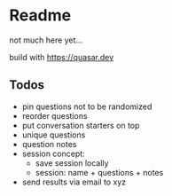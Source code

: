 # Readme

not much here yet...

build with https://quasar.dev

## Todos

- pin questions not to be randomized
- reorder questions
- put conversation starters on top
- unique questions
- question notes
- session concept:
  - save session locally
  - session: name + questions + notes
- send results via email to xyz
